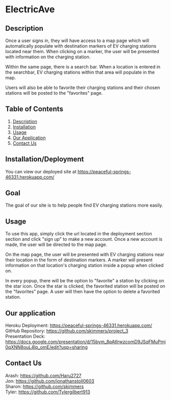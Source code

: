 # ElectricAve

## Description

Once a user signs in, they will have access to a map page which will automatically populate with destination markers of EV charging stations located near them. When clicking on a marker, the user will be presented with information on the charging station. 

Within the same page, there is a search bar. When a location is entered in the searchbar, EV charging stations within that area will populate in the map.

Users will also be able to favorite their charging stations and their chosen stations will be posted to the "favorites" page. 

  ## Table of Contents
  1. [Description](#description)
  2. [Installation](#installation/deployment)
  3. [Usage](#usage)
  4. [Our&#32;Application](#our&#32;application)
  5. [Contact&#32;Us](#contact&#32;us)


## Installation/Deployment

You can view our deployed site at https://peaceful-springs-46331.herokuapp.com/

## Goal

The goal of our site is to help people find EV charging stations more easily.

## Usage
To use this app, simply click the url located in the deployment section  section and click "sign up" to make a new account. Once a new account is made, the user will be directed to the map page. 

On the map page, the user will be presented with EV charging stations near their location in the form of destination markers. A marker will present information on that location's charging station inside a popup when clicked on. 

In every popup, there will be the option to "favorite" a station by clicking on the star icon. Once the star is clicked, the favorited station will be posted on the "favorites" page. A user will then have the option to delete a favorited station.

## Our application

Heroku Deployment: https://peaceful-springs-46331.herokuapp.com/
<br>
GitHub Repository: https://github.com/skimmers/project_3
<br>
Presentation Deck: https://docs.google.com/presentation/d/15bym_8pAtIrwzcomD9JSqFMuPmj0qXNN8ouL4Ip_omE/edit?usp=sharing 

    
## Contact Us
Arash: https://github.com/Haru2727
<br>
Jon: https://github.com/jonathanstoll0603
<br>
Sharon: https://github.com/skimmers
<br>
Tyler: https://github.com/Tylergilbert913